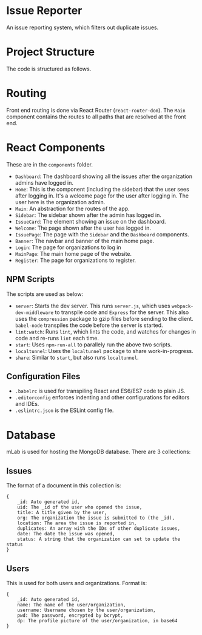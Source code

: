 # Issue Reporter
An issue reporting system, which filters out duplicate issues.

# Project Structure
The code is structured as follows.

# Routing
Front end routing is done via React Router (`react-router-dom`). The `Main` component contains the routes to all paths that are resolved at the front end.

# React Components
These are in the `components` folder.
* `Dashboard`: The dashboard showing all the issues after the organization admins have logged in.
* `Home`: This is the component (including the sidebar) that the user sees after logging in. It's a welcome page for the user after logging in. The user here is the organization admin.
* `Main`: An abstraction for the routes of the app.
* `Sidebar`: The sidebar shown after the admin has logged in.
* `IssueCard`: The element showing an issue on the dashboard.
* `Welcome`: The page shown after the user has logged in.
* `IssuePage`: The page with the `Sidebar` and the `Dashboard` components.
* `Banner`: The navbar and banner of the main home page.
* `Login`: The page for organizations to log in
* `MainPage`: The main home page of the website.
* `Register`: The page for organizations to register.

## NPM Scripts
The scripts are used as below:
* `server`: Starts the dev server. This runs `server.js`, which uses `webpack-dev-middleware` to transpile code and `Express` for the server. This also uses the `compression` package to gzip files before sending to the client. `babel-node` transpiles the code before the server is started.
* `lint:watch`: Runs `lint`, which lints the code, and watches for changes in code and re-runs `lint` each time.
* `start`: Uses `npm-run-all` to parallely run the above two scripts.
* `localtunnel`: Uses the `localtunnel` package to share work-in-progress.
* `share`: Similar to `start`, but also runs `localtunnel`.

## Configuration Files
* `.babelrc` is used for transpiling React and ES6/ES7 code to plain JS.
* `.editorconfig` enforces indenting and other configurations for editors and IDEs.
* `.eslintrc.json` is the ESLint config file.

# Database
mLab is used for hosting the MongoDB database. There are 3 collections:

## Issues
The format of a document in this collection is:
```
{
    _id: Auto generated id,
    uid: The _id of the user who opened the issue,
    title: A title given by the user,
    org: The organization the issue is submitted to (the _id),
    location: The area the issue is reported in,
    duplicates: An array with the IDs of other duplicate issues,
    date: The date the issue was opened,
    status: A string that the organization can set to update the status
}
```

## Users
This is used for both users and organizations. Format is:
```
{
    _id: Auto generated id,
    name: The name of the user/organization,
    username: Username chosen by the user/organization,
    pwd: The password, encrypted by bcrypt,
    dp: The profile picture of the user/organization, in base64
}
```
